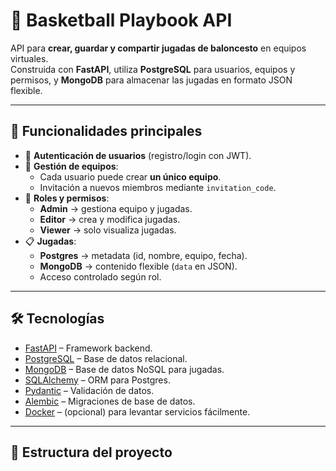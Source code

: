 # 🏀 Basketball Playbook API  

API para **crear, guardar y compartir jugadas de baloncesto** en equipos virtuales.  
Construida con **FastAPI**, utiliza **PostgreSQL** para usuarios, equipos y permisos, y **MongoDB** para almacenar las jugadas en formato JSON flexible.  

---

## 🚀 Funcionalidades principales
- 🔐 **Autenticación de usuarios** (registro/login con JWT).  
- 🏀 **Gestión de equipos**:  
  - Cada usuario puede crear **un único equipo**.  
  - Invitación a nuevos miembros mediante `invitation_code`.  
- 👥 **Roles y permisos**:  
  - **Admin** → gestiona equipo y jugadas.  
  - **Editor** → crea y modifica jugadas.  
  - **Viewer** → solo visualiza jugadas.  
- 📋 **Jugadas**:  
  - **Postgres** → metadata (id, nombre, equipo, fecha).  
  - **MongoDB** → contenido flexible (`data` en JSON).  
  - Acceso controlado según rol.  

---

## 🛠️ Tecnologías
- [FastAPI](https://fastapi.tiangolo.com/) – Framework backend.  
- [PostgreSQL](https://www.postgresql.org/) – Base de datos relacional.  
- [MongoDB](https://www.mongodb.com/) – Base de datos NoSQL para jugadas.  
- [SQLAlchemy](https://www.sqlalchemy.org/) – ORM para Postgres.  
- [Pydantic](https://docs.pydantic.dev/) – Validación de datos.  
- [Alembic](https://alembic.sqlalchemy.org/) – Migraciones de base de datos.  
- [Docker](https://www.docker.com/) – (opcional) para levantar servicios fácilmente.  

---

## 📂 Estructura del proyecto
